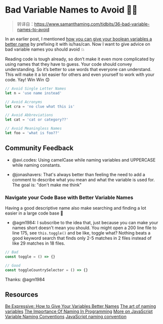 # Bad Variable Names to Avoid 🙅‍♀️

> 转译自：https://www.samanthaming.com/tidbits/36-bad-variable-names-to-avoid

In an earlier post, I mentioned [how you can give your boolean variables a better name](https://www.samanthaming.com/tidbits/34-better-boolean-variable-names) by prefixing it with is/has/can. Now I want to give advice on bad variable names you should avoid 💥

Reading code is tough already, so don’t make it even more complicated by using names that they have to guess. Your code should convey understanding. So it’s better to use words that everyone can understand. This will make it a lot easier for others and even yourself to work with your code. Yay! Win Win 😊

```js
// Avoid Single Letter Names
let n = 'use name instead'

// Avoid Acronyms
let cra = 'no clue what this is'

// Avoid Abbreviations
let cat = 'cat or category??'

// Avoid Meaningless Names
let foo = 'what is foo??'
```

## Community Feedback

- @avi.codes: Using camelCase while naming variables and UPPERCASE while naming constants.

- @jonashavers: That's always better than feeling the need to add a comment to describe what you mean and what the variable is used for. The goal is: "don't make me think"

### Navigate your Code Base with Better Variable Names

Having a good descriptive name also make searching and finding a lot easier in a large code base 💯

- @agm1984: I subscribe to the idea that, just because you can make your names short doesn't mean you should. You might open a 200 line file to line 175, see `this.toggle()` and be like, toggle what? Nothing beats a good keyword search that finds only 2-5 matches in 2 files instead of like 29 matches in 18 files.

```js
// Bad
const toggle = () => {}

// Good
const toggleCountrySelector = () => {}
```

Thanks: @agm1984

## Resources

[Be Expressive: How to Give Your Variables Better Names](https://spin.atomicobject.com/2017/11/01/good-variable-names/)
[The art of naming variables](https://hackernoon.com/the-art-of-naming-variables-52f44de00aad)
[The Importance Of Naming In Programming](https://carlalexander.ca/importance-naming-programming/)
[More on JavaScript Variable Naming Conventions](https://www.htmlgoodies.com/html5/javascript/back-by-popular-demand-more-on-javascript-variable-naming-conventions.html)
[JavaScript naming convention](http://trungk18.github.io/experience/javascript-naming-convention/)

